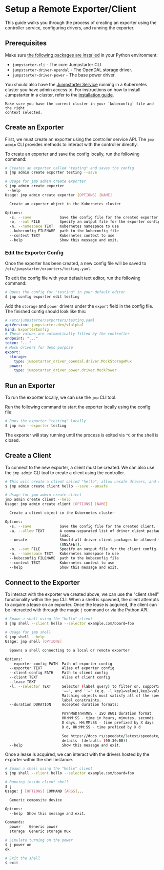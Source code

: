 # Setup a Remote Exporter/Client

This guide walks you through the process of creating an exporter using the
controller service, configuring drivers, and running the exporter.

## Prerequisites

Make sure [the following packages are installed](../installation/python-package.md) in your Python environment:
- `jumpstarter-cli` - The core Jumpstarter CLI.
- `jumpstarter-driver-opendal` - The OpenDAL storage driver.
- `jumpstarter-driver-power` - The base power driver.

You should also have the [Jumpstarter Service](../introduction/service.md)
running in a Kubernetes cluster you have admin access to.
For instructions on how to install Jumpstarter in a cluster,
refer to the [installation guide](../installation/service/index.md).

```{tip}
Make sure you have the correct cluster in your `kubeconfig` file and the right
context selected.
```

## Create an Exporter

First, we must create an exporter using the controller service API.
The `jmp admin` CLI provides methods to interact with the controller directly.

To create an exporter and save the config locally, run the following command:

```bash
# Creates an exporter called "testing" and saves the config
$ jmp admin create exporter testing --save

# Usage for jmp admin create exporter
$ jmp admin create exporter
 --help
Usage: jmp admin create exporter [OPTIONS] [NAME]

  Create an exporter object in the Kubernetes cluster

Options:
  -s, --save             Save the config file for the created exporter.
  -o, --out FILE         Specify an output file for the exporter config.
  -n, --namespace TEXT   Kubernetes namespace to use
  --kubeconfig FILENAME  path to the kubeconfig file
  --context TEXT         Kubernetes context to use
  --help                 Show this message and exit.
```

### Edit the Exporter Config

Once the exporter has been created, a new config file will be saved to
`/etc/jumpstarter/exporters/testing.yaml`.

To edit the config file with your default text editor, run the following command:

```bash
# Opens the config for "testing" in your default editor
$ jmp config exporter edit testing
```

Add the `storage` and `power` drivers under the `export` field in the config file.
The finished config should look like this:

```yaml
# /etc/jumpstarter/exporters/testing.yaml
apiVersion: jumpstarter.dev/v1alpha1
kind: ExporterConfig
# These values are automatically filled by the controller
endpoint: "..."
token: "..."
# Mock drivers for demo purpose
export:
  storage:
    type: jumpstarter_driver_opendal.driver.MockStorageMux
  power:
    type: jumpstarter_driver_power.driver.MockPower
```

## Run an Exporter

To run the exporter locally, we can use the `jmp` CLI tool.

Run the following command to start the exporter locally using the config file:

```bash
# Runs the exporter "testing" locally
$ jmp run --exporter testing
```

The exporter will stay running until the process is exited via `^C` or the shell
is closed.

## Create a Client

To connect to the new exporter, a client must be created. We can also use the
`jmp admin` CLI tool to create a client using the controller.

```bash
# This will create a client called "hello", allow unsafe drivers, and save the config
$ jmp admin create client hello --save --unsafe

# Usage for jmp admin create client
jmp admin create client --help
Usage: jmp admin create client [OPTIONS] [NAME]

  Create a client object in the Kubernetes cluster

Options:
  -s, --save             Save the config file for the created client.
  -a, --allow TEXT       A comma-separated list of driver client packages to
                         load.
  --unsafe               Should all driver client packages be allowed to load
                         (UNSAFE!).
  -o, --out FILE         Specify an output file for the client config.
  -n, --namespace TEXT   Kubernetes namespace to use
  --kubeconfig FILENAME  path to the kubeconfig file
  --context TEXT         Kubernetes context to use
  --help                 Show this message and exit.
```

## Connect to the Exporter

To interact with the exporter we created above, we can use the
"client shell" functionality within the `jmp` CLI. When a shell is spawned,
the client attempts to acquire a lease on an exporter. Once the lease is acquired,
the client can be interacted with through the magic `j` command or via the
Python API.

```bash
# Spawn a shell using the "hello" client
$ jmp shell --client hello --selector example.com/board=foo

# Usage for jmp shell
$ jmp shell --help
Usage: jmp shell [OPTIONS]

  Spawns a shell connecting to a local or remote exporter

Options:
  --exporter-config PATH  Path of exporter config
  --exporter TEXT         Alias of exporter config
  --client-config PATH    Path to client config
  --client TEXT           Alias of client config
  --lease TEXT
  -l, --selector TEXT     Selector (label query) to filter on, supports '=',
                          '==', and '!=' (e.g. -l key1=value1,key2=value2).
                          Matching objects must satisfy all of the specified
                          label constraints.
  --duration DURATION     Accepted duration formats:

                          PnYnMnDTnHnMnS - ISO 8601 duration format
                          HH:MM:SS - time in hours, minutes, seconds
                          D days, HH:MM:SS - time prefixed by X days
                          D d, HH:MM:SS - time prefixed by X d

                          See https://docs.rs/speedate/latest/speedate/ for
                          details  [default: (00:30:00)]
  --help                  Show this message and exit.
```

Once a lease is acquired, we can interact with the drivers hosted by the exporter
within the shell instance.

```bash
# Spawn a shell using the "hello" client
$ jmp shell --client hello --selector example.com/board=foo

# Running inside client shell
$ j
Usage: j [OPTIONS] COMMAND [ARGS]...

  Generic composite device

Options:
  --help  Show this message and exit.

Commands:
  power    Generic power
  storage  Generic storage mux

# Simulate turning on the power
$ j power on
ok

# Exit the shell
$ exit
```
